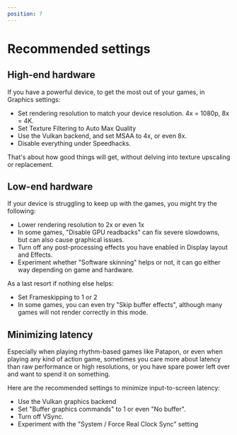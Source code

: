 ```yaml
---
position: 7
---
```


# Recommended settings

## High-end hardware

If you have a powerful device, to get the most out of your games, in Graphics settings:

* Set rendering resolution to match your device resolution. 4x = 1080p, 8x = 4K.
* Set Texture Filtering to Auto Max Quality
* Use the Vulkan backend, and set MSAA to 4x, or even 8x.
* Disable everything under Speedhacks.

That's about how good things will get, without delving into texture upscaling or replacement.

## Low-end hardware

If your device is struggling to keep up with the games, you might try the following:

* Lower rendering resolution to 2x or even 1x
* In some games, "Disable GPU readbacks" can fix severe slowdowns, but can also cause graphical issues.
* Turn off any post-processing effects you have enabled in Display layout and Effects.
* Experiment whether "Software skinning" helps or not, it can go either way depending on game and hardware.

As a last resort if nothing else helps:

* Set Frameskipping to 1 or 2
* In some games, you can even try "Skip buffer effects", although many games will not render correctly in this mode.

## Minimizing latency

Especially when playing rhythm-based games like Patapon, or even when playing any kind of action game, sometimes you care more about latency than raw performance or high resolutions, or you have spare power left over and want to spend it on something.

Here are the recommended settings to minimize input-to-screen latency:

* Use the Vulkan graphics backend
* Set "Buffer graphics commands" to 1 or even "No buffer".
* Turn off VSync.
* Experiment with the "System / Force Real Clock Sync" setting
